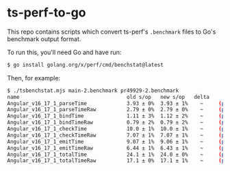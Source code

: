 # ts-perf-to-go

This repo contains scripts which convert ts-perf's `.benchmark` files to Go's benchmark output format.

To run this, you'll need Go and have run:

```sh
$ go install golang.org/x/perf/cmd/benchstat@latest
```

Then, for example:

```sh
$ ./tsbenchstat.mjs main-2.benchmark pr49929-2.benchmark
name                                   old s/op   new s/op   delta
Angular_v16_17_1_parseTime             3.93 ± 0%  3.93 ± 1%    ~     (p=0.278 n=9+10)
Angular_v16_17_1_parseTimeRaw          2.79 ± 0%  2.79 ± 0%    ~     (p=0.938 n=7+10)
Angular_v16_17_1_bindTime              1.11 ± 3%  1.12 ± 2%    ~     (p=0.436 n=10+10)
Angular_v16_17_1_bindTimeRaw           0.79 ± 2%  0.79 ± 2%    ~     (p=0.374 n=10+10)
Angular_v16_17_1_checkTime             10.0 ± 1%  10.0 ± 1%    ~     (p=0.971 n=10+10)
Angular_v16_17_1_checkTimeRaw          7.07 ± 1%  7.07 ± 1%    ~     (p=0.953 n=10+10)
Angular_v16_17_1_emitTime              9.07 ± 1%  9.06 ± 1%    ~     (p=0.579 n=10+10)
Angular_v16_17_1_emitTimeRaw           6.44 ± 1%  6.43 ± 1%    ~     (p=0.806 n=10+10)
Angular_v16_17_1_totalTime             24.1 ± 1%  24.0 ± 0%    ~     (p=0.063 n=9+9)
Angular_v16_17_1_totalTimeRaw          17.1 ± 0%  17.1 ± 1%    ~     (p=0.868 n=10+10)
```
